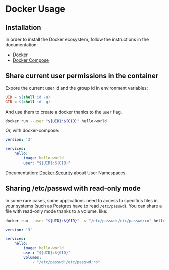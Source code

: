 # Docker Usage

## Installation

In order to install the Docker ecosystem, follow the instructions in the documentation:

- [Docker](https://docs.docker.com/install/linux/docker-ce/ubuntu/)
- [Docker Compose](https://docs.docker.com/compose/install/#install-compose)


## Share current user permissions in the container

Expore the current user id and the group id in environment variables:

```makefile
UID = $(shell id -u)
GID = $(shell id -g)
```

And use them to create a docker thanks to the `user` flag.

```bash
docker run --user "${UID}:${GID}" hello-world
```

Or, with docker-compose:

```yml
version: '3'

services:
    hello:
        image: hello-world
        user: "${UID}:${GID}"
```

Documentation: [Docker Security](https://docs.docker.com/engine/security/security/#other-kernel-security-features) about User Namespaces.


## Sharing /etc/passwd with read-only mode

In some rare cases, some applications need to access to specifics files in your systems (such as Postgres have to read `/etc/passwd`).
You can share a file with read-only mode thanks to a volume, like:

```bash
docker run --user "${UID}:${GID}" -v "/etc/passwd:/etc/passwd:ro" hello-world
```

```yml
version: '3'

services:
    hello:
        image: hello-world
        user: "${UID}:${GID}"
        volumes:
            - "/etc/passwd:/etc/passwd:ro"
```
